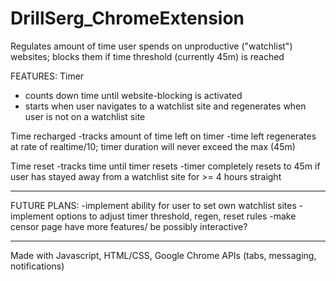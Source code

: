 # DrillSerg_ChromeExtension
Regulates amount of time user spends on unproductive ("watchlist") websites; blocks them if time threshold (currently 45m) is reached 

FEATURES:
Timer
- counts down time until website-blocking is activated
- starts when user navigates to a watchlist site and regenerates when user is not on a watchlist site

Time recharged
-tracks amount of time left on timer
-time left regenerates at rate of realtime/10; timer duration will never exceed the max (45m)

Time reset
-tracks time until timer resets
-timer completely resets to 45m if user has stayed away from a watchlist site for >= 4 hours straight

----------------------------------------------------------------------------------------------------
FUTURE PLANS:
-implement ability for user to set own watchlist sites
-implement options to adjust timer threshold, regen, reset rules
-make censor page have more features/ be possibly interactive?

----------------------------------------------------------------------------------------------------
Made with Javascript, HTML/CSS, Google Chrome APIs (tabs, messaging, notifications)
